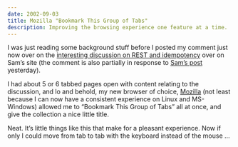 ```yaml
---
date: 2002-09-03
title: Mozilla "Bookmark This Group of Tabs"
description: Improving the browsing experience one feature at a time.
---
```



I was just reading some background stuff before I posted my comment just now over on the [interesting discussion on REST and idempotency](http://www.intertwingly.net/blog/?entry=784 "Sam Ruby's post, and various comments") over on Sam’s site (the comment is also partially in response to [Sam’s post](http://radio.weblogs.com/0101679/2002/09/02.html#a787) yesterday).

I had about 5 or 6 tabbed pages open with content relating to the discussion, and lo and behold, my new browser of choice, [Mozilla](http://www.mozilla.org/ "Mozilla site") (not least because I can now have a consistent experience on Linux and MS-Windows) allowed me to “Bookmark This Group of Tabs” all at once, and give the collection a nice little title.

Neat. It’s little things like this that make for a pleasant experience. Now if only I could move from tab to tab with the keyboard instead of the mouse …
